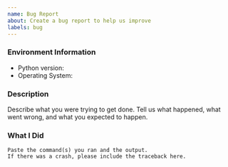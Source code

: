 ```yaml
---
name: Bug Report
about: Create a bug report to help us improve
labels: bug
---
```


<!-- Please search existing issues to avoid creating duplicates. -->

### Environment Information

- Python version:
- Operating System:

### Description

Describe what you were trying to get done.
Tell us what happened, what went wrong, and what you expected to happen.

### What I Did

```
Paste the command(s) you ran and the output.
If there was a crash, please include the traceback here.
```
